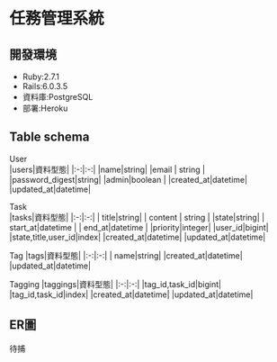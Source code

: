 # 任務管理系統


## 開發環境

* Ruby:2.7.1
* Rails:6.0.3.5
* 資料庫:PostgreSQL
* 部署:Heroku

## Table schema
User                 
|users|資料型態|
|:-:|:-:|
|name|string|
|email | string  |
|password_digest|string|
|admin|boolean   |
|created_at|datetime|
|updated_at|datetime|

Task                 
|tasks|資料型態|
|:-:|:-:|
| title|string|
|  content | string  |
|state|string|
|   start_at|datetime   |
|   end_at|datetime   |
|priority|integer|
|user_id|bigint|
|state,title,user_id|index|
|created_at|datetime|
|updated_at|datetime|

Tag
|tags|資料型態|
|:-:|:-:|
| name|string|
|created_at|datetime|
|updated_at|datetime|

Tagging
|taggings|資料型態|
|:-:|:-:|
|tag_id,task_id|bigint|
|tag_id,task_id|index|
|created_at|datetime|
|updated_at|datetime|
## ER圖
待捕

